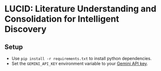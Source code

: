 # LUCID: Literature Understanding and Consolidation for Intelligent Discovery
## Setup
- Use `pip install -r requirements.txt` to install python dependencies.
- Set the `GEMINI_API_KEY` environment variable to your [Gemini API key](https://aistudio.google.com/app/apikey).
